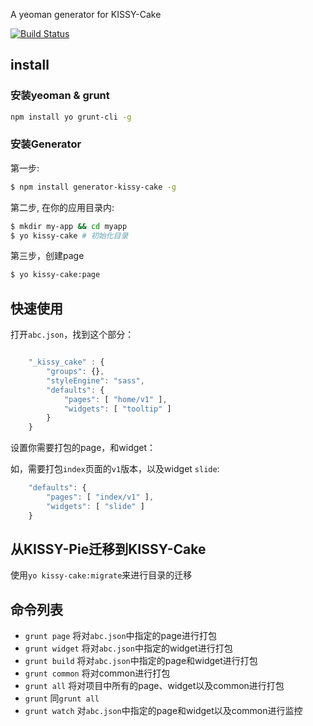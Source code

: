 A yeoman generator for KISSY-Cake

[![Build Status](https://secure.travis-ci.org/neekey/generator-kissy-cake.png)](http://travis-ci.org/neekey/generator-kissy-cake)

## install

### 安装yeoman & grunt
````sh
npm install yo grunt-cli -g
````

### 安装Generator

第一步:

```sh
$ npm install generator-kissy-cake -g
```

第二步, 在你的应用目录内:

```sh
$ mkdir my-app && cd myapp
$ yo kissy-cake # 初始化目录
```

第三步，创建page

```sh
$ yo kissy-cake:page
```

## 快速使用

打开`abc.json`，找到这个部分：

```js

    "_kissy_cake" : {
        "groups": {},
        "styleEngine": "sass",
        "defaults": {
            "pages": [ "home/v1" ],
            "widgets": [ "tooltip" ]
        }
    }
```

设置你需要打包的page，和widget：

如，需要打包`index`页面的`v1`版本，以及widget `slide`:

```js
    "defaults": {
        "pages": [ "index/v1" ],
        "widgets": [ "slide" ]
    }
```

## 从KISSY-Pie迁移到KISSY-Cake

使用`yo kissy-cake:migrate`来进行目录的迁移

## 命令列表

- `grunt page` 将对`abc.json`中指定的page进行打包
- `grunt widget` 将对`abc.json`中指定的widget进行打包
- `grunt build` 将对`abc.json`中指定的page和widget进行打包
- `grunt common` 将对common进行打包
- `grunt all` 将对项目中所有的page、widget以及common进行打包
- `grunt` 同`grunt all`
- `grunt watch` 对`abc.json`中指定的page和widget以及common进行监控


